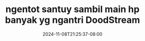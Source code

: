 --- 
title: "ngentot santuy sambil main hp banyak yg ngantri  DoodStream"
description: "streaming bokep ngentot santuy sambil main hp banyak yg ngantri  DoodStream twitter durasi panjang baru"
date: 2024-11-08T21:25:37-08:00
file_code: "d8hnfy90j368"
draft: false
cover: "s6ofoy8ihtsor6qq.jpg"
tags: ["ngentot", "santuy", "sambil", "main", "banyak", "ngantri", "DoodStream", "bokep-indo", "bokep-viral", "bokep-ig"]
length: 83
fld_id: "1413958"
foldername: "3we santuy"
categories: ["3we santuy"]
views: 52
---